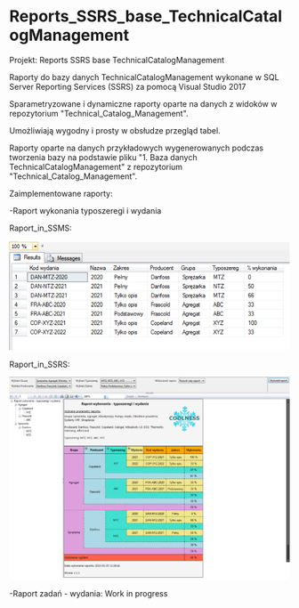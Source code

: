 ﻿# Reports_SSRS_base_TechnicalCatalogManagement

Projekt: Reports SSRS base TechnicalCatalogManagement

Raporty do bazy danych TechnicalCatalogManagement wykonane w SQL Server Reporting Services (SSRS) za pomocą Visual Studio 2017

Sparametryzowane i dynamiczne raporty oparte na danych z widoków w repozytorium "Technical_Catalog_Management".

Umożliwiają wygodny i prosty w obsłudze przegląd tabel.

Raporty oparte na danych przykładowych wygenerowanych podczas tworzenia bazy na podstawie pliku "1. Baza danych TechnicalCatalogManagement" z repozytorium "Technical_Catalog_Management".

Zaimplementowane raporty:

-Raport wykonania typoszeregi i wydania

Raport_in_SSMS:

![Raport_in_SSMS](Raport_in_SSMS.PNG)

Raport_in_SSRS:

![Raport_in_SSRS](Raport_in_SSRS.png)


-Raport zadań - wydania: Work in progress